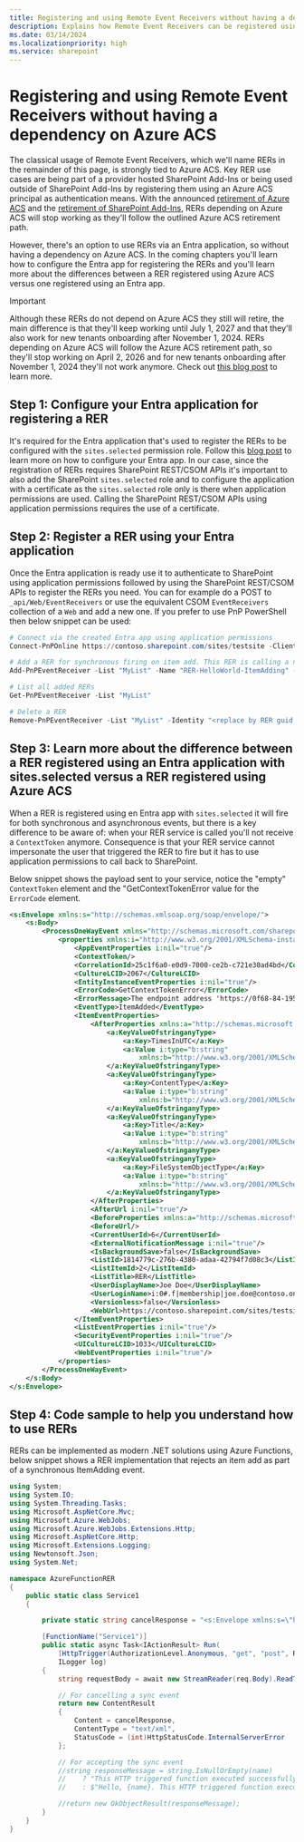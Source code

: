 ```yaml
---
title: Registering and using Remote Event Receivers without having a dependency on Azure ACS
description: Explains how Remote Event Receivers can be registered using an Entra application (Azure AD) and as such are not dependent on Azure ACS.
ms.date: 03/14/2024
ms.localizationpriority: high
ms.service: sharepoint
---
```


# Registering and using Remote Event Receivers without having a dependency on Azure ACS

The classical usage of Remote Event Receivers, which we'll name RERs in the remainder of this page, is strongly tied to Azure ACS. Key RER use cases are being part of a provider hosted SharePoint Add-Ins or being used outside of SharePoint Add-Ins by registering them using an Azure ACS principal as authentication means. With the announced [retirement of Azure ACS](https://aka.ms/retirement/acs/support) and the [retirement of SharePoint Add-Ins](https://aka.ms/retirement/addins/support), RERs depending on Azure ACS will stop working as they'll follow the outlined Azure ACS retirement path.

However, there's an option to use RERs via an Entra application, so without having a dependency on Azure ACS. In the coming chapters you'll learn how to configure the Entra app for registering the RERs and you'll learn more about the differences between a RER registered using Azure ACS versus one registered using an Entra app.

> [!Important]
> Although these RERs do not depend on Azure ACS they still will retire, the main difference is that they'll keep working until July 1, 2027 and that they'll also work for new tenants onboarding after November 1, 2024. RERs depending on Azure ACS will follow the Azure ACS retirement path, so they'll stop working on April 2, 2026 and for new tenants onboarding after November 1, 2024 they'll not work anymore. Check out [this blog post](https://techcommunity.microsoft.com/t5/microsoft-sharepoint-blog/remote-event-receivers-retirement-update-in-sharepoint-online/ba-p/4068938) to learn more.

## Step 1: Configure your Entra application for registering a RER

It's required for the Entra application that's used to register the RERs to be configured with the `sites.selected` permission role. Follow this [blog post](https://techcommunity.microsoft.com/t5/microsoft-sharepoint-blog/develop-applications-that-use-sites-selected-permissions-for-spo/ba-p/3790476) to learn more on how to configure your Entra app. In our case, since the registration of RERs requires SharePoint REST/CSOM APIs it's important to also add the SharePoint `sites.selected` role and to configure the application with a certificate as the `sites.selected` role only is there when application permissions are used. Calling the SharePoint REST/CSOM APIs using application permissions requires the use of a certificate.

## Step 2: Register a RER using your Entra application

Once the Entra application is ready use it to authenticate to SharePoint using application permissions followed by using the SharePoint REST/CSOM APIs to register the RERs you need. You can for example do a POST to `_api/Web/EventReceivers` or use the equivalent CSOM `EventReceivers` collection of a `Web` and add a new one. If you prefer to use PnP PowerShell then below snippet can be used:

```PowerShell
# Connect via the created Entra app using application permissions 
Connect-PnPOnline https://contoso.sharepoint.com/sites/testsite -ClientId 3b9ad858-dbbb-489b-b63d-1905426222f8 -Tenant contoso.onmicrosoft.com -CertificatePath ".\RERApp.pfx"

# Add a RER for synchronous firing on item add. This RER is calling a ngrok URL to proxy back to an Azure function running on localhost
Add-PnPEventReceiver -List "MyList" -Name "RER-HelloWorld-ItemAdding" -Url "https://0051-84-195-208-70.ngrok-free.app/api/Service1" -SequenceNumber 10000 -EventReceiverType ItemAdding -Synchronization Synchronous

# List all added RERs
Get-PnPEventReceiver -List "MyList"

# Delete a RER
Remove-PnPEventReceiver -List "MyList" -Identity "<replace by RER guid from previous command output"
```

## Step 3: Learn more about the difference between a RER registered using an Entra application with sites.selected versus a RER registered using Azure ACS

When a RER is registered using en Entra app with `sites.selected` it will fire for both synchronous and asynchronous events, but there is a key difference to be aware of: when your RER service is called you'll not receive a `ContextToken` anymore. Consequence is that your RER service cannot impersonate the user that triggered the RER to fire but it has to use application permissions to call back to SharePoint.

Below snippet shows the payload sent to your service, notice the "empty" `ContextToken` element and the "GetContextTokenError value for the `ErrorCode` element.

```xml
<s:Envelope xmlns:s="http://schemas.xmlsoap.org/soap/envelope/">
    <s:Body>
        <ProcessOneWayEvent xmlns="http://schemas.microsoft.com/sharepoint/remoteapp/">
            <properties xmlns:i="http://www.w3.org/2001/XMLSchema-instance">
                <AppEventProperties i:nil="true"/>
                <ContextToken/>
                <CorrelationId>25c1f6a0-e0d9-7000-ce2b-c721e30ad4bd</CorrelationId>
                <CultureLCID>2067</CultureLCID>
                <EntityInstanceEventProperties i:nil="true"/>
                <ErrorCode>GetContextTokenError</ErrorCode>
                <ErrorMessage>The endpoint address 'https://0f68-84-195-208-70.ngrok-free.app/api/Service1' does not match the app's endpoint 'www.contoso.com'.</ErrorMessage>
                <EventType>ItemAdded</EventType>
                <ItemEventProperties>
                    <AfterProperties xmlns:a="http://schemas.microsoft.com/2003/10/Serialization/Arrays">
                        <a:KeyValueOfstringanyType>
                            <a:Key>TimesInUTC</a:Key>
                            <a:Value i:type="b:string"
                                xmlns:b="http://www.w3.org/2001/XMLSchema">TRUE</a:Value>
                        </a:KeyValueOfstringanyType>
                        <a:KeyValueOfstringanyType>
                            <a:Key>ContentType</a:Key>
                            <a:Value i:type="b:string"
                                xmlns:b="http://www.w3.org/2001/XMLSchema">Item</a:Value>
                        </a:KeyValueOfstringanyType>
                        <a:KeyValueOfstringanyType>
                            <a:Key>Title</a:Key>
                            <a:Value i:type="b:string"
                                xmlns:b="http://www.w3.org/2001/XMLSchema">demo1</a:Value>
                        </a:KeyValueOfstringanyType>
                        <a:KeyValueOfstringanyType>
                            <a:Key>FileSystemObjectType</a:Key>
                            <a:Value i:type="b:string"
                                xmlns:b="http://www.w3.org/2001/XMLSchema">File</a:Value>
                        </a:KeyValueOfstringanyType>
                    </AfterProperties>
                    <AfterUrl i:nil="true"/>
                    <BeforeProperties xmlns:a="http://schemas.microsoft.com/2003/10/Serialization/Arrays"/>
                    <BeforeUrl/>
                    <CurrentUserId>6</CurrentUserId>
                    <ExternalNotificationMessage i:nil="true"/>
                    <IsBackgroundSave>false</IsBackgroundSave>
                    <ListId>1814779c-276b-4380-adaa-42794f7d08c3</ListId>
                    <ListItemId>2</ListItemId>
                    <ListTitle>RER</ListTitle>
                    <UserDisplayName>Joe Doe</UserDisplayName>
                    <UserLoginName>i:0#.f|membership|joe.doe@contoso.onmicrosoft.com</UserLoginName>
                    <Versionless>false</Versionless>
                    <WebUrl>https://contoso.sharepoint.com/sites/testsite</WebUrl>
                </ItemEventProperties>
                <ListEventProperties i:nil="true"/>
                <SecurityEventProperties i:nil="true"/>
                <UICultureLCID>1033</UICultureLCID>
                <WebEventProperties i:nil="true"/>
            </properties>
        </ProcessOneWayEvent>
    </s:Body>
</s:Envelope>
```

## Step 4: Code sample to help you understand how to use RERs

RERs can be implemented as modern .NET solutions using Azure Functions, below snippet shows a RER implementation that rejects an item add as part of a synchronous ItemAdding event.

```csharp
using System;
using System.IO;
using System.Threading.Tasks;
using Microsoft.AspNetCore.Mvc;
using Microsoft.Azure.WebJobs;
using Microsoft.Azure.WebJobs.Extensions.Http;
using Microsoft.AspNetCore.Http;
using Microsoft.Extensions.Logging;
using Newtonsoft.Json;
using System.Net;

namespace AzureFunctionRER
{
    public static class Service1
    {

        private static string cancelResponse = "<s:Envelope xmlns:s=\"http://schemas.xmlsoap.org/soap/envelope/\"><s:Body><ProcessEventResponse xmlns=\"http://schemas.microsoft.com/sharepoint/remoteapp/\"><ProcessEventResult xmlns:i=\"http://www.w3.org/2001/XMLSchema-instance\"><ChangedItemProperties xmlns:a=\"http://schemas.microsoft.com/2003/10/Serialization/Arrays\"/><ErrorMessage>You shall not pass!</ErrorMessage><RedirectUrl i:nil=\"true\"/><Status>CancelWithError</Status></ProcessEventResult></ProcessEventResponse></s:Body></s:Envelope>";

        [FunctionName("Service1")]
        public static async Task<IActionResult> Run(
            [HttpTrigger(AuthorizationLevel.Anonymous, "get", "post", Route = null)] HttpRequest req,
            ILogger log)
        {
            string requestBody = await new StreamReader(req.Body).ReadToEndAsync();

            // For cancelling a sync event
            return new ContentResult
            {
                Content = cancelResponse,
                ContentType = "text/xml",
                StatusCode = (int)HttpStatusCode.InternalServerError
            };

            // For accepting the sync event
            //string responseMessage = string.IsNullOrEmpty(name)
            //    ? "This HTTP triggered function executed successfully. Pass a name in the query string or in the request body for a personalized response."
            //    : $"Hello, {name}. This HTTP triggered function executed successfully.";

            //return new OkObjectResult(responseMessage);
        }
    }
}
```
